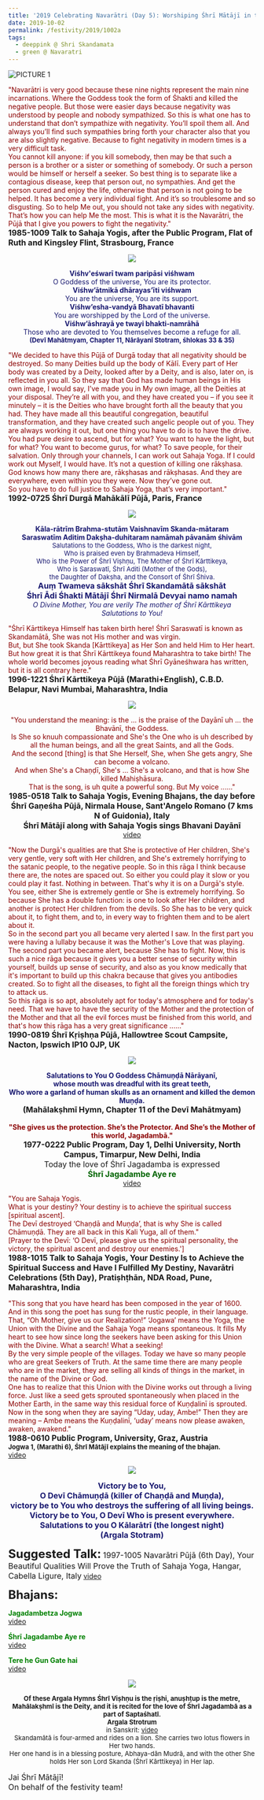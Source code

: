 ```yaml
---
title: '2019 Celebrating Navarātri (Day 5): Worshiping Śhrī Mātājī in the form of Śhrī Skandamātā'
date: 2019-10-02
permalink: /festivity/2019/1002a
tags:
  - deeppink @ Shri Skandamata
  - green @ Navaratri
---
```


![PICTURE 1](/images/image1.png)

<p>
<font color="DarkRed">"Navarātri is very good because these nine nights represent the main nine incarnations. Where the Goddess took the form of Śhakti and killed the negative people. But those were easier days because negativity was understood by people and nobody sympathized. So this is what one has to understand that don’t sympathize with negativity. You’ll spoil them all. And always you’ll find such sympathies bring forth your character also that you are also slightly negative. Because to fight negativity in modern times is a very difficult task.<br>
You cannot kill anyone: if you kill somebody, then may be that such a person is a brother or a sister or something of somebody. Or such a person would be himself or herself a seeker. So best thing is to separate like a contagious disease, keep that person out, no sympathies. And get the person cured and enjoy the life, otherwise that person is not going to be helped. It has become a very individual fight. And it’s so troublesome and so disgusting. So to help Me out, you should not take any sides with negativity. That’s how you can help Me the most. This is what it is the Navarātri, the Pūjā that I give you powers to fight the negativity."</font><br>
<font size="+0"><b>1985-1009 Talk to Sahaja Yogis, after the Public Program, Flat of Ruth and Kingsley Flint, Strasbourg, France</b></font>
</p>

<div style="text-align: center"><img src="/images/image183.png" /></div>

<p style="color:MidNightBlue; text-align:center;">
<b>Viśhv'eśwarī twam paripāsi viśhwam</b><br>
O Goddess of the universe, You are its protector.<br>
<b>Viśhw’ātmikā dhārayas’īti viśhwam</b><br>
You are the universe, You are its support.<br> 
<b>Viśhw’esha-vandyā Bhavatī bhavanti</b><br>
You are worshipped by the Lord of the universe.<br>
<b>Viśhw’āshrayā ye twayi bhakti-namrāhā</b><br> 
Those who are devoted to You themselves become a refuge for all.<br>
<font size="-1"><b>(Devī Mahātmyam, Chapter 11, Nārāyanī Stotram, śhlokas 33 & 35)</b></font>
</p>

<p>
<font color="DarkRed">"We decided to have this Pūjā of Durgā today that all negativity should be destroyed. So many Deities build up the body of Kālī. Every part of Her body was created by a Deity, looked after by a Deity, and is also, later on, is reflected in you all. So they say that God has made human beings in His own image, I would say, I’ve made you in My own image, all the Deities at your disposal. They’re all with you, and they have created you – if you see it minutely – it is the Deities who have brought forth all the beauty that you had. They have made all this beautiful congregation, beautiful transformation, and they have created such angelic people out of you. They are always working it out, but one thing you have to do is to have the drive. You had pure desire to ascend, but for what? You want to have the light, but for what? You want to become gurus, for what? To save people, for their salvation. Only through your channels, I can work out Sahaja Yoga. If I could work out Myself, I would have. It’s not a question of killing one rākṣhasa. God knows how many there are, rākṣhasas and rākṣhasas. And they are everywhere, even within you they were. Now they’ve gone out.<br>
So you have to do full justice to Sahaja Yoga, that’s very important."</font><br>
<font size="+0"><b>1992-0725 Śhrī Durgā Mahākālī Pūjā, Paris, France</b></font>
</p>

<div style="text-align: center"><img src="/images/image184.png" /></div>

<p style="color:MidNightBlue; text-align:center;">
<b>Kāla-rātrīm Brahma-stutām Vaishnavīm Skanda-mātaram<br>
Saraswatīm Aditim Dakṣha-duhitaram namāmah pāvanām śhivām</b><br>
<font size="-1">Salutations to the Goddess, Who is the darkest night,<br> 
Who is praised even by Brahmadeva Himself,<br>
Who is the Power of Śhrī Viṣhṇu, The Mother of Śhrī Kārttikeya,<br>
Who is Saraswatī, Śhrī Aditi (Mother of the Gods),<br>
the Daughter of Dakṣha, and the Consort of Śhrī Śhiva.</font><br>
<font size="+0"><b>Auṃ Twameva sākshāt Śhrī Skandamātā sākshāt<br>
Śhrī Ādi Śhakti Mātājī Śhrī Nirmalā Devyai namo namah</b></font><br>
<i>O Divine Mother, You are verily The mother of Śhrī Kārttikeya<br> 
Salutations to You!</i><br>
</p>

<p>
<font color="DarkRed">"Śhrī Kārttikeya Himself has taken birth here! Śhrī Saraswatī is known as Skandamātā, She was not His mother and was virgin.<br>
But, but She took Skanda [Kārttikeya] as Her Son and held Him to Her heart. But how great it is that Śhrī Kārttikeya found Maharashtra to take birth! The whole world becomes joyous reading what Śhrī Gyāneśhwara has written, but it is all contrary here."</font><br>
<font size="+0"><b>1996-1221 Śhrī Kārttikeya Pūjā (Marathi+English), C.B.D. Belapur, Navi Mumbai, Maharashtra, India</b></font>
</p>

<div style="text-align: center"><img src="/images/image185.png" /></div>

<p style="text-align:center;">
<font color="DarkRed">"You understand the meaning: is the ... is the praise of the Dayānī uh ... the Bhavānī, the Goddess.<br>
Is She so knuuh compassionate and She's the One who is uh described by all the human beings, and all the great Saints, and all the Gods.<br>
And the second [thing] is that She Herself, She, when She gets angry, She can become a volcano.<br>
And when She's a Chaṇḍī, She's ... She's a volcano, and that is how She killed Mahiṣhāsura.<br>
That is the song, is uh quite a powerful song. But My voice ......"</font><br>
<font size="+0"><b>1985-0518 Talk to Sahaja Yogis, Evening Bhajans, the day before Śhrī Gaṇeśha Pūjā, Nirmala House, Sant'Angelo Romano (7 kms N of Guidonia), Italy</b></font><br>
<font size="+0"><b>Śhrī Mātājī along with Sahaja Yogis sings Bhavani Dayānī</b></font><br>
<a href="https://www.youtube.com/watch?v=vqd4mzk44Qk">video</a><br>
</p>

<p>
<font color="DarkRed">"Now the Durgā's qualities are that She is protective of Her children, She's very gentle, very soft with Her children, and She's extremely horrifying to the satanic people, to the negative people. So in this rāga I think because there are, the notes are spaced out. So either you could play it slow or you could play it fast. Nothing in between. That's why it is on a Durgā's style. You see, either She is extremely gentle or She is extremely horrifying. So because She has a double function: is one to look after Her children, and another is protect Her children from the devils. So She has to be very quick about it, to fight them, and to, in every way to frighten them and to be alert about it.<br> 
So in the second part you all became very alerted I saw. In the first part you were having a lullaby because it was the Mother's Love that was playing. The second part you became alert, because She has to fight. Now, this is such a nice rāga because it gives you a better sense of security within yourself, builds up sense of security, and also as you know medically that it's important to build up this chakra because that gives you antibodies created. So to fight all the diseases, to fight all the foreign things which try to attack us.<br> 
So this rāga is so apt, absolutely apt for today's atmosphere and for today's need. That we have to have the security of the Mother and the protection of the Mother and that all the evil forces must be finished from this world, and that's how this rāga has a very great significance ......"</font><br>
<font size="+0"><b>1990-0819 Śhrī Kṛiṣhṇa Pūjā, Hallowtree Scout Campsite, Nacton, Ipswich IP10 0JP, UK</b></font>
</p>

<div style="text-align: center"><img src="/images/image186.png" /></div>

<p style="text-align:center;">
<font color="MidNightBlue"><b>Salutations to You O Goddess Chāmuṇḍā Nārāyanī,<br>
whose mouth was dreadful with its great teeth,<br>
Who wore a garland of human skulls as an ornament and killed the demon Muṇḍa.</b></font><br>
<font size="+0"><b>(Mahālakṣhmī Hymn, Chapter 11 of the Devī Mahātmyam)</b></font><br>
<br>
<font color="DarkRed"><b>"She gives us the protection. She’s the Protector. And She’s the Mother of this world, Jagadambā."</b></font><br>
<font size="+0"><b>1977-0222 Public Program, Day 1, Delhi University, North Campus, Timarpur, New Delhi, India</b><br>
Today the love of Śhrī Jagadamba is expressed</font><br>
<font size="+0"><font color="DarkGreen"><b>Śhrī Jagadambe Aye re</b></font></font><br>
<a href="https://seven-teams.github.io/Videos_Links.html"> video</a><br>
</p>

<p>
<font color="DarkRed">"You are Sahaja Yogis.<br>
What is your destiny? Your destiny is to achieve the spiritual success [spiritual ascent].<br>
The Devī destroyed ‘Chaṇḍā and Muṇḍa’, that is why She is called Chāmuṇḍā. They are all back in this Kali Yuga, all of them."<br>
[Prayer to the Devī: ‘O Devī, please give us the spiritual personality, the victory, the spiritual ascent and destroy our enemies.']</font><br>
<font size="+0"><b>1988-1015 Talk to Sahaja Yogis, Your Destiny Is to Achieve the Spiritual Success and Have I Fulfilled My Destiny, Navarātri Celebrations (5th Day), Pratiṣhṭhān, NDA Road, Pune, Maharashtra, India</b></font>
</p>

<p>
<font color="DarkRed">"This song that you have heard has been composed in the year of 1600. And in this song the poet has sung for the rustic people, in their language. That, “Oh Mother, give us our Realization!” ‘Jogawa’ means the Yoga, the Union with the Divine and the Sahaja Yoga means spontaneous. It fills My heart to see how since long the seekers have been asking for this Union with the Divine. What a search! What a seeking!<br>
By the very simple people of the villages. Today we have so many people who are great Seekers of Truth. At the same time there are many people who are in the market, they are selling all kinds of things in the market, in the name of the Divine or God.<br>
One has to realize that this Union with the Divine works out through a living force. Just like a seed gets sprouted spontaneously when placed in the Mother Earth, in the same way this residual force of Kuṇḍalinī is sprouted. Now in the song when they are saying “Uday, uday, Ambe!” Then they are meaning – Ambe means the Kuṇḍalinī, ‘uday’ means now please awaken, awaken, awakend."</font><br>
<font size="+0"><b>1988-0610 Public Program, University, Graz, Austria</b></font><br>
<font size="-1"><b>Jogwa 1, (Marathi 6), Śhrī Mātājī explains the meaning of the bhajan.</b></font><br>
<a href="https://www.youtube.com/watch?v=05wpMZ44Sxc">video</a>
</p>

<div style="text-align: center"><img src="/images/image187.png" /></div>

<p style="text-align:center;">
<font size="+0"><font color="MidNightBlue"><b>Victory be to You,<br>
O Devī Chāmuṇḍā (killer of Chaṇḍā and Muṇḍa),<br>
victory be to You who destroys the suffering of all living beings.<br>
Victory be to You, O Devī Who is present everywhere.<br>
Salutations to you O Kālarātrī (the longest night)<br>
(Argala Stotram)</b></font></font>
</p>

<font size="+2"><b>Suggested Talk:</b></font>
<font size="+0">1997-1005 Navarātri Pūjā (6th Day), Your Beautiful Qualities Will Prove the Truth of Sahaja Yoga, Hangar, Cabella Ligure, Italy</font>
<a href="https://www.youtube.com/watch?v=dugylWpq0eE"> video</a><br>

<font size="+2"><b>Bhajans:</b></font>

<p>
<font color="green"><b>Jagadambetza Jogwa</b></font><br>
<a href="https://www.youtube.com/watch?v=XhrbN6oyXGA"> video</a><br>
</p>

<p>
<font color="green"><b>Śhrī Jagadambe Aye re</b></font><br>
<a href="https://seven-teams.github.io/Videos_Links.html">video</a>
</p>

<p>
<font color="green"><b>Tere he Gun Gate hai</b></font><br>
<a href="https://seven-teams.github.io/Videos_Links.html">video</a>
</p>

<div style="text-align: center"><img src="/images/image188.png" /></div>

<p style="text-align:center;">
<font size="-1"><b>Of these Argala Hymns Śhrī Viṣhṇu is the ṛiṣhi, anuṣhṭup is the metre,<br>
Mahālakṣhmī is the Deity, and it is recited for the love of Śhrī Jagadambā as a part of Saptaśhatī.</b><br>
<b>Argala Strotrum</b><br>
in Sanskrit: <a href="https://www.youtube.com/watch?v=lVgW5k89t44">video</a><br>
Skandamātā is four-armed and rides on a lion. She carries two lotus flowers in Her two hands.<br> 
Her one hand is in a blessing posture, Abhaya-dān Mudrā, and with the other She holds Her son Lord Skanda (Śhrī Kārttikeya) in Her lap.</font>
</p>

<p>
<font size="+0">Jai Śhrī Mātājī!<br>
On behalf of the festivity team!</font>
</p>